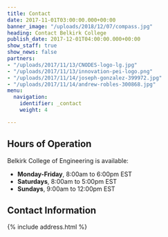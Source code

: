 ```yaml
---
title: Contact
date: 2017-11-01T03:00:00.000+00:00
banner_image: "/uploads/2018/12/07/compass.jpg"
heading: Contact Belkirk College
publish_date: 2017-12-01T04:00:00.000+00:00
show_staff: true
show_news: false
partners:
- "/uploads/2017/11/13/CNODES-logo-lg.jpg"
- "/uploads/2017/11/13/innovation-pei-logo.png"
- "/uploads/2017/11/14/joseph-gonzalez-399972.jpg"
- "/uploads/2017/11/14/andrew-robles-300868.jpg"
menu:
  navigation:
    identifier: _contact
    weight: 4

---
```

## Hours of Operation
Belkirk College of Engineering is available:

- **Monday-Friday**, 8:00am to 6:00pm EST
- **Saturdays**, 8:00am to 5:00pm EST
- **Sundays**, 9:00am to 12:00pm EST

## Contact Information
{% include address.html %}